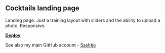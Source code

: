 ## Cocktails landing page

Landing page. Just a training layout with sliders and the ability to upload a photo. Responsive.

**[Deploy](https://aleksawebdev.github.io/cocktails/)**

See also my main GitHub account - [Sashtje](https://github.com/sashtje)

